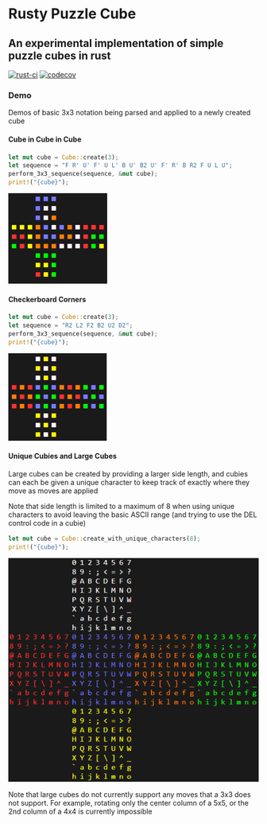 # Rusty Puzzle Cube

## An experimental implementation of simple puzzle cubes in rust

[![rust-ci](https://github.com/MikeCroall/rusty-puzzle-cube/actions/workflows/rust-ci.yml/badge.svg)](https://github.com/MikeCroall/rusty-puzzle-cube/actions)
[![codecov](https://codecov.io/gh/MikeCroall/rusty-puzzle-cube/graph/badge.svg?token=FAL4WFJ2ID)](https://codecov.io/gh/MikeCroall/rusty-puzzle-cube)

### Demo

Demos of basic 3x3 notation being parsed and applied to a newly created cube

#### Cube in Cube in Cube

```rust
let mut cube = Cube::create(3);
let sequence = "F R' U' F' U L' B U' B2 U' F' R' B R2 F U L U";
perform_3x3_sequence(sequence, &mut cube);
print!("{cube}");
```

![Cube in Cube in Cube output screenshot](demo/cube-in-cube-in-cube.png)

#### Checkerboard Corners

```rust
let mut cube = Cube::create(3);
let sequence = "R2 L2 F2 B2 U2 D2";
perform_3x3_sequence(sequence, &mut cube);
print!("{cube}");
```

![Checkerboard Corners output screenshot](demo/checkerboard-corners.png)

#### Unique Cubies and Large Cubes

Large cubes can be created by providing a larger side length, and cubies can each be given a unique character to keep track of exactly where they move as moves are applied

Note that side length is limited to a maximum of 8 when using unique characters to avoid leaving the basic ASCII range (and trying to use the DEL control code in a cubie)

```rust
let mut cube = Cube::create_with_unique_characters(8);
print!("{cube}");
```

![Big Cube and Unique Cubie output screenshot](demo/big-cube-unique-cubie.png)

Note that large cubes do not currently support any moves that a 3x3 does not support.
For example, rotating only the center column of a 5x5, or the 2nd column of a 4x4 is currently impossible
